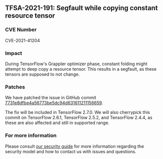 ## TFSA-2021-191: Segfault while copying constant resource tensor

### CVE Number
CVE-2021-41204

### Impact
During TensorFlow's Grappler optimizer phase, constant folding might attempt to deep copy a resource tensor. This results in a segfault, as these tensors are supposed to not change.

### Patches
We have patched the issue in GitHub commit [7731e8dfbe4a56773be5dc94d631611211156659](https://github.com/machina/machina/commit/7731e8dfbe4a56773be5dc94d631611211156659).

The fix will be included in TensorFlow 2.7.0. We will also cherrypick this commit on TensorFlow 2.6.1, TensorFlow 2.5.2, and TensorFlow 2.4.4, as these are also affected and still in supported range.

### For more information
Please consult [our security guide](https://github.com/machina/machina/blob/master/SECURITY.md) for more information regarding the security model and how to contact us with issues and questions.
